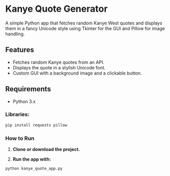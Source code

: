 # Kanye Quote Generator

A simple Python app that fetches random Kanye West quotes and displays them in a fancy Unicode style using Tkinter for the GUI and Pillow for image handling.

## Features

- Fetches random Kanye quotes from an API.
- Displays the quote in a stylish Unicode font.
- Custom GUI with a background image and a clickable button.

## Requirements

- Python 3.x

### Libraries:

```bash
pip install requests pillow
```

### How to Run

1. **Clone or download the project.**

2. **Run the app with:**

```bash
python kanye_quote_app.py
```
